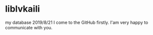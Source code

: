 # liblvkaili
my database
2019/8/21 I come to the  GitHub firstly.
I'am very happy to communicate with you.
